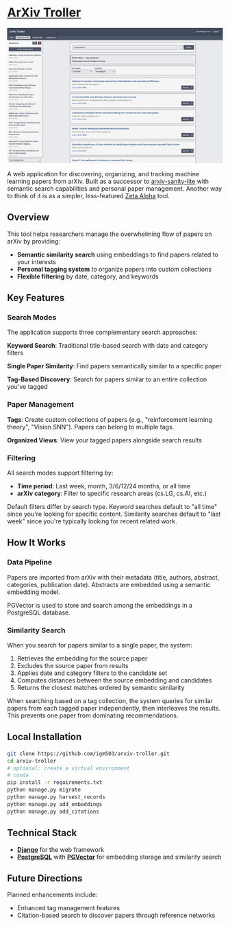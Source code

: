 # [ArXiv Troller](https://arxiv-troller.com/)

![Alt text](assets/search.png?raw=true "Arxiv Troller Search")

A web application for discovering, organizing, and tracking machine learning papers from arXiv. Built as a successor to [arxiv-sanity-lite](https://github.com/karpathy/arxiv-sanity-lite) with semantic search capabilities and personal paper management. Another way to think of it is as a simpler, less-featured [Zeta Alpha](https://www.zeta-alpha.com/) tool.

## Overview

This tool helps researchers manage the overwhelming flow of papers on arXiv by providing:

- **Semantic similarity search** using embeddings to find papers related to your interests
- **Personal tagging system** to organize papers into custom collections
- **Flexible filtering** by date, category, and keywords

## Key Features

### Search Modes

The application supports three complementary search approaches:

**Keyword Search**: Traditional title-based search with date and category filters

**Single Paper Similarity**: Find papers semantically similar to a specific paper 

**Tag-Based Discovery**: Search for papers similar to an entire collection you've tagged

### Paper Management

**Tags**: Create custom collections of papers (e.g., "reinforcement learning theory", "Vision SNN"). Papers can belong to multiple tags.

**Organized Views**: View your tagged papers alongside search results

### Filtering

All search modes support filtering by:
- **Time period**: Last week, month, 3/6/12/24 months, or all time
- **arXiv category**: Filter to specific research areas (cs.LG, cs.AI, etc.)

Default filters differ by search type. Keyword searches default to "all time" since you're looking for specific content. Similarity searches default to "last week" since you're typically looking for recent related work.

## How It Works

### Data Pipeline

Papers are imported from arXiv with their metadata (title, authors, abstract, categories, publication date). Abstracts are embedded using a semantic embedding model.

PGVector is used to store and search among the embeddings in a PostgreSQL database.

### Similarity Search

When you search for papers similar to a single paper, the system:
1. Retrieves the embedding for the source paper
2. Excludes the source paper from results
3. Applies date and category filters to the candidate set
4. Computes distances between the source embedding and candidates
5. Returns the closest matches ordered by semantic similarity

When searching based on a tag collection, the system queries for similar papers from each tagged paper independently, then interleaves the results. This prevents one paper from dominating recommendations. 

## Local Installation

```bash
git clone https://github.com/igm503/arxiv-troller.git
cd arxiv-troller
# optional: create a virtual environment
# conda
pip install -r requirements.txt
python manage.py migrate
python manage.py harvest_records
python manage.py add_embeddings
python manage.py add_citations
```

## Technical Stack

- [**Django**](https://github.com/django/django) for the web framework
- [**PostgreSQL**](https://github.com/postgres/postgres) with [**PGVector**](https://github.com/pgvector/pgvector) for embedding storage and similarity search

## Future Directions

Planned enhancements include:
- Enhanced tag management features
- Citation-based search to discover papers through reference networks
